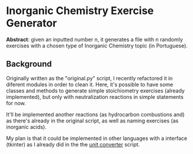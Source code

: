# Inorganic Chemistry Exercise Generator
**Abstract**: given an inputted number n, it generates a file with n randomly exercises with a chosen type of Inorganic Chemistry topic (in Portuguese).

## Background
Originally written as the "original.py" script, I recently refactored it in diferent modules in order to clean it.
Here, it's possible to have some classes and methods to generate simple stoichiometry exercises (already implemented), but only with neutralization reactions in simple statements for now.

It'll be implemented another reactions (as hydrocarbon combustions and) as there's already in the original script, as well as naming exercises (as inorganic acids).

My plan is that it could be implemented in other languages with a interface (tkinter) as I already did in the the [unit converter](https://github.com/geovanilopesdias/tkinter_unit_converter) script.

